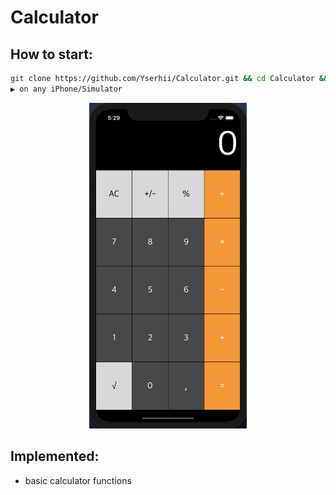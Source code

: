 # Calculator

## How to start:
```bash
git clone https://github.com/Yserhii/Calculator.git && cd Calculator && open ex02.xcodeproj
▶️ on any iPhone/Simulator
```
<div align="center">
  <img src="https://github.com/Yserhii/Calculator/blob/master/sourses/Part_1.png" width="50%" />
</div>

## Implemented:
- basic calculator functions
